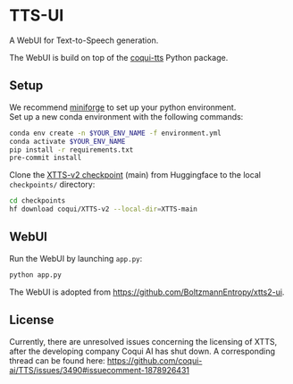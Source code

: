 # TTS-UI

A WebUI for Text-to-Speech generation.

The WebUI is build on top of the [coqui-tts](https://github.com/idiap/coqui-ai-TTS) Python package.

## Setup

We recommend [miniforge](https://conda-forge.org/download/) to set up your python environment. \
Set up a new conda environment with the following commands:

```bash
conda env create -n $YOUR_ENV_NAME -f environment.yml
conda activate $YOUR_ENV_NAME
pip install -r requirements.txt
pre-commit install
```

Clone the [XTTS-v2 checkpoint](https://huggingface.co/coqui/XTTS-v2) (main) from Huggingface to the local `checkpoints/` directory:

```bash
cd checkpoints
hf download coqui/XTTS-v2 --local-dir=XTTS-main
```

## WebUI

Run the WebUI by launching `app.py`:

```bash
python app.py
```

The WebUI is adopted from <https://github.com/BoltzmannEntropy/xtts2-ui>.

## License

Currently, there are unresolved issues concerning the licensing of XTTS, after the developing company Coqui AI has shut down.
A corresponding thread can be found here: <https://github.com/coqui-ai/TTS/issues/3490#issuecomment-1878926431>
